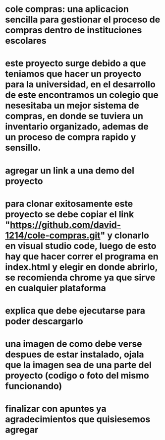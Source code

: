 # cole compras: una aplicacion sencilla para gestionar el proceso de compras dentro de instituciones escolares

# este proyecto surge debido a que teniamos que hacer un proyecto para la universidad, en el desarrollo de este encontramos un colegio que nesesitaba un mejor sistema de compras, en donde se tuviera un inventario organizado, ademas de un proceso de compra rapido y sensillo.

# agregar un link a una demo del proyecto

# para clonar exitosamente este proyecto se debe copiar el link "https://github.com/david-1214/cole-compras.git" y clonarlo en visual studio code, luego de esto hay que hacer correr el programa en index.html y elegir en donde abrirlo, se recomienda chrome ya que sirve en cualquier plataforma

# explica que debe ejecutarse para poder descargarlo

# una imagen de como debe verse despues de estar instalado, ojala que la imagen sea de una parte del proyecto (codigo o foto del mismo funcionando)

# finalizar con apuntes ya agradecimientos que quisiesemos agregar
